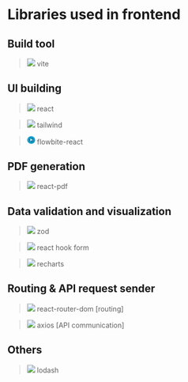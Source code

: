 # Libraries used in frontend

## Build tool

> <img src ="https://vite.dev/logo.svg" width=16 /> vite

## UI building

> <img src ="https://react.dev/favicon-16x16.png" width=16 /> react

> <img src ="https://tailwindcss.com/favicons/favicon-16x16.png?v=4" width=16 /> tailwind

> <img src="./public/flowbite-react.svg" width=16 /> flowbite-react

## PDF generation

> <img src="https://react-pdf.org/images/logo.png" width=16 /> react-pdf

## Data validation and visualization

> <img src="https://zod.dev/_next/image?url=%2Flogo%2Flogo-glow.png&w=256&q=100" width=16/> zod

> <img src ="https://react-hook-form.com/images/logo/react-hook-form-logo-only.png" width=16 /> react hook form

> <img src ="https://tillitsdone.com/_astro/rechart.matzhxg0_ZCIy1P.svg" width=16 /> recharts

## Routing & API request sender

> <img src ="https://reactrouter.com/favicon-light.png" width=16 /> react-router-dom [routing]

> <img src ="https://axios-http.com/assets/favicon.ico" width=16 /> axios [API communication]

## Others

> <img src ="https://lodash.com/assets/img/lodash.svg" width=16 /> lodash
